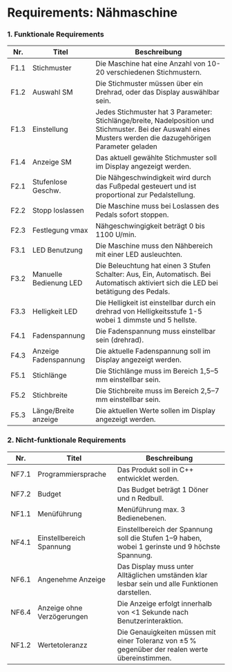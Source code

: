 
# Requirements: Nähmaschine

### 1. Funktionale Requirements

<table>
  <thead>
    <tr>
      <th>Nr.</th>
      <th>Titel</th>
      <th>Beschreibung</th>
    </tr>
  </thead>
  <tbody>
    <tr class="muss">
      <td>F1.1</td>
      <td>Stichmuster</td>
      <td>Die Maschine hat eine Anzahl von 10-20 verschiedenen Stichmustern.</td>
    </tr>
    <tr class="muss">
      <td>F1.2</td>
      <td>Auswahl SM</td>
      <td>Die Stichmuster müssen über ein Drehrad, oder das Display auswählbar sein.</td>
    </tr>
    <tr class="muss">
      <td>F1.3</td>
      <td>Einstellung</td>
      <td>Jedes Stichmuster hat 3 Parameter: Stichlänge/breite, Nadelposition und Stichmuster. Bei der Auswahl eines Musters werden die dazugehörigen Parameter geladen</td>
    </tr>
    <tr class="kann">
      <td>F1.4</td>
      <td>Anzeige SM</td>
      <td>Das aktuell gewählte Stichmuster soll im Display angezeigt werden.</td>
    </tr>
    <tr class="muss">
      <td>F2.1</td>
      <td>Stufenlose Geschw.</td>
      <td>Die Nähgeschwindigkeit wird durch das Fußpedal gesteuert und ist proportional zur Pedalstellung.</td>
    </tr>
    <tr class="muss">
      <td>F2.2</td>
      <td>Stopp loslassen</td>
      <td>Die Maschine muss bei Loslassen des Pedals sofort stoppen.</td>
    </tr>
    <tr class="muss">
      <td>F2.3</td>
      <td>Festlegung vmax</td>
      <td>Nähgeschwingigkeit beträgt 0 bis 1100 U/min.</td>
    </tr>
    <tr class="kann">
    <tr class="muss">
      <td>F3.1</td>
      <td>LED Benutzung</td>
      <td> Die Maschine muss den Nähbereich mit einer LED ausleuchten. </td>
    </tr>
    <tr class="soll">
      <td>F3.2</td>
      <td>Manuelle Bedienung LED</td>
      <td>Die Beleuchtung hat einen 3 Stufen Schalter: Aus, Ein, Automatisch. Bei Automatisch aktiviert sich die LED bei betätigung des Pedals. </td>
    </tr>
    <tr class="kann">
      <td>F3.3</td>
      <td>Helligkeit LED</td>
      <td>Die Helligkeit ist einstellbar durch ein drehrad von Helligkeitsstufe 1-5 wobei 1 dimmste und 5 hellste.</td>
    </tr>
    <tr class="muss">
      <td>F4.1</td>
      <td>Fadenspannung</td>
      <td>Die Fadenspannung muss einstellbar sein (drehrad). </td>
    </tr>
    <tr class="kann">
      <td>F4.3</td>
      <td>Anzeige Fadenspannung</td>
      <td>Die aktuelle Fadenspannung soll im Display angezeigt werden. </td>
    </tr>
    <tr class="muss">
      <td>F5.1</td>
      <td>Stichlänge</td>
      <td>Die Stichlänge muss im Bereich 1,5–5 mm einstellbar sein.</td>
    </tr>
    <tr class="muss">
      <td>F5.2</td>
      <td>Stichbreite</td>
      <td>Die Stichbreite muss im Bereich 2,5–7 mm einstellbar sein.</td>
    </tr>
    <tr class="kann">
      <td>F5.3</td>
      <td>Länge/Breite anzeige</td>
      <td>Die aktuellen Werte sollen im Display angezeigt werden. </td>
    </tr>
  </tbody>
</table>




### 2. Nicht-funktionale Requirements

<table>
  <thead>
    <tr>
      <th>Nr.</th>
      <th>Titel</th>
      <th>Beschreibung</th>
    </tr>
  </thead>
  <tbody>
    <tr class="soll">
      <td>NF7.1</td>
      <td>Programmiersprache</td>
      <td>Das Produkt soll in C++ entwicklet werden.</td>
    </tr>
    <tr class="soll">
      <td>NF7.2</td>
      <td>Budget</td>
      <td>Das Budget beträgt 1 Döner und n Redbull.</td>
    </tr>
    <tr class="soll">
      <td>NF1.1</td>
      <td>Menüführung</td>
      <td>Menüführung max. 3 Bedienebenen.</td>
    </tr>
    <tr class="soll">
      <td>NF4.1</td>
      <td>Einstellbereich Spannung</td>
      <td>Einstellbereich der Spannung soll die Stufen 1–9 haben, wobei 1 gerinste und 9 höchste Spannung.</td>
    </tr>
    <tr class="soll">
      <td>NF6.1</td>
      <td>Angenehme Anzeige</td>
      <td>Das Display muss unter Alltäglichen umständen klar lesbar sein und alle Funktionen darstellen.</td>
    </tr>
    <tr class="soll">
      <td>NF6.4</td>
      <td>Anzeige ohne Verzögerungen</td>
      <td>Die Anzeige erfolgt innerhalb von &lt;1 Sekunde nach Benutzerinteraktion.</td>
    </tr>
    <tr class="muss">
      <td>NF1.2</td>
      <td>Wertetoleranzz</td>
      <td>Die Genauigkeiten müssen mit einer Toleranz von ±5 % gegenüber der realen werte übereinstimmen.</td>
    </tr>
  </tbody>
</table>

